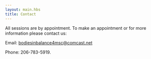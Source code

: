 ```yaml
---
layout: main.hbs
title: Contact
---
```

All sessions are by appointment. To make an appointment or for more information please contact us:

Email: [bodiesinbalance4msc@comcast.net](mailto:bodiesinbalance4msc@comcast.net)

Phone: 206-783-5919.
